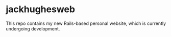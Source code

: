 # jackhughesweb

This repo contains my new Rails-based personal website, which is currently undergoing development.
